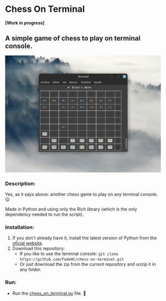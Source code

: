 # Chess On Terminal
**[Work in progress]**

## A simple game of chess to play on terminal console.
![Image](./images/screenshot.png)
### Description:
Yes, as it says above: another chess game to play on any terminal console. 😌

Made in Python and using only the Rich library (which is the only dependency needed to run the script).

### Installation:
1) If you don't already have it, install the latest version of Python from the [oficial website](https://www.python.org/downloads/).
2) Download this repository:
    - If you like to use the terminal console:
    `git clone https://github.com/FedeHC/chess-on-terminal.git`
    - Or just download the zip from the current repository and unzip it in any folder.

### Run:
- Run the [chess_on_terminal.py](chess_on_terminal.py) file. 🙂